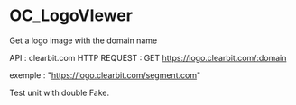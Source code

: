 # OC_LogoVIewer

Get a logo image with the domain name

API : clearbit.com
HTTP REQUEST :
GET https://logo.clearbit.com/:domain

exemple : "https://logo.clearbit.com/segment.com"

Test unit with double Fake.
